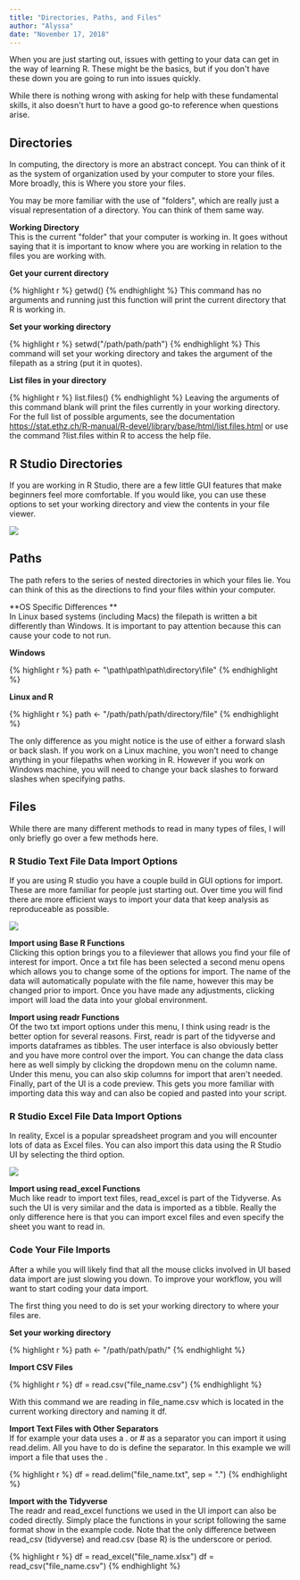 ```yaml
---
title: "Directories, Paths, and Files"
author: "Alyssa"
date: "November 17, 2018"
---
```




When you are just starting out, issues with getting to your data can get in the way of learning R. These might be the basics, but if you don't have these down you are going to run into issues quickly.  

While there is nothing wrong with asking for help with these fundamental skills, it also doesn't hurt to have a good go-to reference when questions arise.

## Directories  

In computing, the directory is more an abstract concept. You can think of it as the system of organization used by your computer to store your files. More broadly, this is Where you store your files.  

You may be more familiar with the use of "folders", which are really just a visual representation of a directory. You can think of them same way.

**Working Directory**  
This is the current "folder" that your computer is working in. It goes without saying that it is important to know where you are working in relation to the files you are working with.

**Get your current directory**  

{% highlight r %}
getwd()
{% endhighlight %}
This command has no arguments and running just this function will print the current directory that R is working in.  

**Set your working directory**  

{% highlight r %}
setwd("/path/path/path")
{% endhighlight %}
This command will set your working directory and takes the argument of the filepath as a string (put it in quotes).

**List files in your directory**  

{% highlight r %}
list.files()
{% endhighlight %}
Leaving the arguments of this command blank will print the files currently in your working directory. For the full list of possible arguments, see the documentation <https://stat.ethz.ch/R-manual/R-devel/library/base/html/list.files.html> or use the command ?list.files within R to access the help file.

## R Studio Directories  
If you are working in R Studio, there are a few little GUI features that make beginners feel more comfortable. If you would like, you can use these options to set your working directory and view the contents in your file viewer.

![](https://i.imgur.com/9jVVpIg.jpg)


## Paths  

The path refers to the series of nested directories in which your files lie. You can think of this as the directions to find your files within your computer.

**OS Specific Differences **  
In Linux based systems (including Macs) the filepath is written a bit differently than Windows. It is important to pay attention because this can cause your code to not run.

**Windows**

{% highlight r %}
path <- "\path\path\path\directory\file"
{% endhighlight %}

**Linux and R**

{% highlight r %}
path <- "/path/path/path/directory/file"
{% endhighlight %}

The only difference as you might notice is the use of either a forward slash or back slash. If you work on a Linux machine, you won't need to change anything in your filepaths when working in R. However if you work on Windows machine, you will need to change your back slashes to forward slashes when specifying paths.

## Files  
While there are many different methods to read in many types of files, I will only briefly go over a few methods here.

### R Studio Text File Data Import Options
If you are using R studio you have a couple build in GUI options for import. These are more familiar for people just starting out. Over time you will find there are more efficient ways to import your data that keep analysis as reproduceable as possible.

![](https://i.imgur.com/rIRkBwX.jpg?1)  

**Import using Base R Functions**  
Clicking this option brings you to a fileviewer that allows you find your file of interest for import. Once a txt file has been selected a second menu opens which allows you to change some of the options for import. The name of the data will automatically populate with the file name, however this may be changed prior to import. Once you have made any adjustments, clicking import will load the data into your global environment.  

**Import using readr Functions**  
Of the two txt import options under this menu, I think using readr is the better option for several reasons. First, readr is part of the tidyverse and imports dataframes as tibbles. The user interface is also obviously better and you have more control over the import. You can change the data class here as well simply by clicking the dropdown menu on the column name. Under this menu, you can also skip columns for import that aren't needed. Finally, part of the UI is a code preview. This gets you more familiar with importing data this way and can also be copied and pasted into your script.  

### R Studio Excel File Data Import Options
In reality, Excel is a popular spreadsheet program and you will encounter lots of data as Excel files. You can also import this data using the R Studio UI by selecting the third option.

![](https://i.imgur.com/oU23rZo.jpg)  

**Import using read_excel Functions**  
Much like readr to import text files, read_excel is part of the Tidyverse. As such the UI is very similar and the data is imported as a tibble. Really the only difference here is that you can import excel files and even specify the sheet you want to read in.  

### Code Your File Imports   
After a while you will likely find that all the mouse clicks involved in UI based data import are just slowing you down. To improve your workflow, you will want to start coding your data import.  

The first thing you need to do is set your working directory to where your files are.  

**Set your working directory**

{% highlight r %}
path <- "/path/path/path/"
{% endhighlight %}


**Import CSV Files**  


{% highlight r %}
df = read.csv("file_name.csv")
{% endhighlight %}

With this command we are reading in file_name.csv which is located in the current working directory and naming it df.

**Import Text Files with Other Separators**  
If for example your data uses a . or # as a separator you can import it using read.delim. All you have to do is define the separator. In this example we will import a file that uses the .  


{% highlight r %}
df = read.delim("file_name.txt", sep = ".")
{% endhighlight %}

**Import with the Tidyverse**  
The readr and read_excel functions we used in the UI import can also be coded directly. Simply place the functions in your script following the same format show in the example code. Note that the only difference between read_csv (tidyverse) and read.csv (base R) is the underscore or period.  


{% highlight r %}
df = read_excel("file_name.xlsx")
df = read_csv("file_name.csv")
{% endhighlight %}
